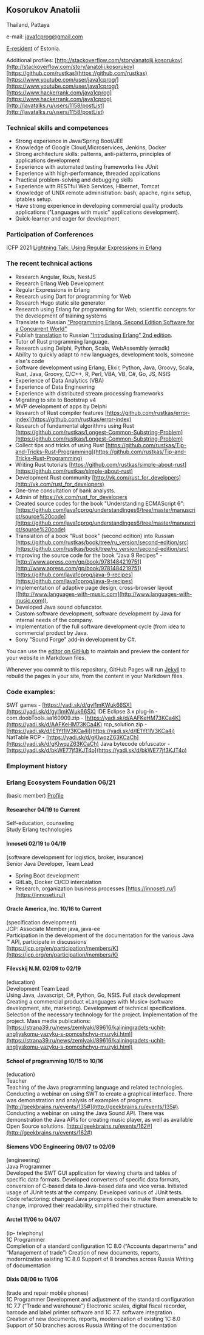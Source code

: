 
## Kosorukov Anatolii

<!-- [My blog](blog.html) -->
Thailand, Pattaya

e-mail: java1cprog@gmail.com 

[E-resident](https://e-resident.gov.ee/) of Estonia.

Additional profiles:
[http://stackoverflow.com/story/anatolij.kosorukov](http://stackoverflow.com/story/anatolij.kosorukov)
[https://github.com/rustkas](https://github.com/rustkas)
[https://www.youtube.com/user/java1cprog/](https://www.youtube.com/user/java1cprog/)
[https://www.hackerrank.com/java1cprog](https://www.hackerrank.com/java1cprog)
[http://javatalks.ru/users/1158/postList](http://javatalks.ru/users/1158/postList)


### Technical skills and competences
* Strong experience in  Java/Spring Boot/JEE
* Knowledge of Google Cloud,Microservices, Jenkins, Docker
* Strong architecture skills: patterns, anti-patterns, principles of applications development
* Experience with automated testing frameworks like JUnit
* Experience with high-performance, threaded applications
* Practical problem-solving and debugging skills
* Experience with RESTful Web Services, Hibernet, Tomcat
* Knowledge of UNIX remote administration: bash, apache, nginx setup, iptables setup.
* Have strong experience in developing commercial quality products applications ("Languages with music" applications development).
* Quick-learner and eager for development

### Participation of Conferences
ICFP 2021 [Lightning Talk: Using Regular Expressions in Erlang](https://icfp21.sigplan.org/details/erlang-2021-papers/14/Lightning-Talk-Using-Regular-Expressions-in-Erlang)

### The recent technical actions 
* Research Angular, RxJs, NestJS
* Research Erlang Web Development
* Regular Expressions in Erlang
* Research using Dart for programming for Web
* Research Hugo static site generator
* Research using Erlang for programming for Web, scientific concepts for the development of training systems 
* Translate to Russian ["Programming Erlang, Second Edition Software for a Concurrent World"](https://pragprog.com/book/jaerlang2/programming-erlang)
* Publish [translation](https://github.com/rustkas/Introducing-Erlang-2nd-Edition-translation-into-Russian-) to Russian ["Introdusing Erlang" 2nd edition](https://learning.oreilly.com/library/view/introducing-erlang-2nd/9781491973363/). 
* Tutor of Rust programming language.
* Research using Delphi, Python, Scala, WebAssembly (emsdk)
* Ability to quickly adapt to new languages, development tools, someone else's code
* Software development using Erlang, Elixir, Python, Java, Groovy, Scala, Rust, Java, Groovy, C/C++, R, Perl, VBA, VB, C#, Go, JS, NSIS
*  Experience of Data Analytics (VBA)
*  Experience of Data Engineering
*  Experience with distributed stream processing frameworks
*  Migrating to site to Bootstrap v4
*  MVP development of apps by Delphi
*  Research of Rust compiler features [https://github.com/rustkas/error-index](https://github.com/rustkas/error-index)
*  Research of fundamental algorithms using Rust [https://github.com/rustkas/Longest-Common-Substring-Problem](https://github.com/rustkas/Longest-Common-Substring-Problem)
*  Collect tips and tricks of using Rust [https://github.com/rustkas/Tip-and-Tricks-Rust-Programming](https://github.com/rustkas/Tip-and-Tricks-Rust-Programming)
*  Writing Rust tutorials [https://github.com/rustkas/simple-about-rust](https://github.com/rustkas/simple-about-rust)
*  Development Rust community  [http://vk.com/rust_for_developers](http://vk.com/rust_for_developers)
*  One-time consultation of bank analysts.
* Admin of https://vk.com/rust_for_developers
* Created source codes for the book "Understanding ECMAScript 6": [https://github.com/java1cprog/understandinges6/tree/master/manuscript/source%20code](https://github.com/java1cprog/understandinges6/tree/master/manuscript/source%20code)
* Translation of a book "Rust book" (second edition) into Russian [https://github.com/rustkas/book/tree/ru_version/second-edition/src](https://github.com/rustkas/book/tree/ru_version/second-edition/src)
* Improving the source code for the book "Java 9 Recipes" - [http://www.apress.com/gp/book/9781484219751](http://www.apress.com/gp/book/9781484219751)
[https://github.com/java1cprog/java-9-recipes](https://github.com/java1cprog/java-9-recipes)
* Implementation of adaptive page design, cross-browser layout ([http://www.languages-with-music.com](http://www.languages-with-music.com)).
* Developed Java sound obfuscator.
* Custom software development, software development by Java for internal needs of the company.
* Implementation of the full software development cycle (from idea to commercial product by Java.
* Sony "Sound Forge" add-in development by C#.


You can use the [editor on GitHub](https://github.com/rustkas/rustkas.github.io/edit/master/index.md) to maintain and preview the content for your website in Markdown files.

Whenever you commit to this repository, GitHub Pages will run [Jekyll](https://jekyllrb.com/) to rebuild the pages in your site, from the content in your Markdown files.

### Code examples:
SWT games - [https://yadi.sk/d/gyl1mKWuk66SX](https://yadi.sk/d/gyl1mKWuk66SX)
IDE Eclipse 3.x plug-in - com.doobTools.sa160909.zip - [https://yadi.sk/d/AAFKeHM73KCa4K](https://yadi.sk/d/AAFKeHM73KCa4K)
rcp_solution.zip - [https://yadi.sk/d/IE1Yt1lV3KCa4i](https://yadi.sk/d/IE1Yt1lV3KCa4i)
NatTable RCP - [https://yadi.sk/d/gKlwqzZ63KCaCh](https://yadi.sk/d/gKlwqzZ63KCaCh)
Java bytecode obfuscator - [https://yadi.sk/d/bkWE77jf3KJT4o](https://yadi.sk/d/bkWE77jf3KJT4o)

### Employment history 

### Erlang Ecosystem Foundation 06/21
(basic member)
[Profile](https://members.erlef.org/Sys/PublicProfile/60481282)

#### Researcher 04/19 to Current
Self-education, counseling  
Study Erlang technologies

#### Innoseti 02/19 to 04/19
(software development for logistics, broker, insurance)  
Senior Java Developer, Team Lead
 - Spring Boot development 
 - GitLab, Docker CI/CD intercalation 
 - Research, organization business processes
[https://innoseti.ru/](https://innoseti.ru/)

#### Oracle America, Inc. 10/16 to Current
(specification development)  
JCP: Associate Member java, java-ee  
Participation in the development of the documentation for the various Java ™ API, participate in
discussions
[https://jcp.org/en/participation/members/K](https://jcp.org/en/participation/members/K)

#### Filevskij N.M. 02/09 to 02/19
(education)  
Development Team Lead  
Using Java, Javascript, C#, Python, Go, NSIS.
Full stack development Creating a commercial product «Languages with Music» (software development, site, marketing).
Development of technical specifications.
Selection of the necessary technology for the project.
Implementation of the project.
Mass media publications:
[https://strana39.ru/news/zemlyaki/89616/kaliningradets-uchit-angliyskomu-yazyku-s-pomoshchyu-muzyki.html](https://strana39.ru/news/zemlyaki/89616/kaliningradets-uchit-angliyskomu-yazyku-s-pomoshchyu-muzyki.html)

#### School of programming 10/15 to 10/16
(education)  
Teacher  
Teaching of the Java programming language and related technologies.
Conducting a webinar on using SWT to create a graphical interface. There was demonstration and analysis of examples of programs.
[http://geekbrains.ru/events/135#](http://geekbrains.ru/events/135#).
Conducting a webinar on using the Java Sound API. There was demonstration the Java APIs for creating music player, as well as available Open Source solutions.
[http://geekbrains.ru/events/162#](http://geekbrains.ru/events/162#)

#### Siemens VDO Engineering 09/07 to 02/09
(engineering)  
Java Programmer  
Developed the SWT GUI application for viewing charts and tables of specific data formats.
Developed converters of specific data formats, conversion of C-based data to Java-based data and vice versa.
Initiated usage of JUnit tests at the company. Developed various of JUnit tests.
Code refactoring: changed Java programs codes to make them amenable to change, improved their readability, simplified their structure.

#### Arctel 11/06 to 04/07
(ip- telephony)  
1C Programmer  
Completion of a standard configuration 1C 8.0 (“Accounts departments” and “Management of trade”)
Creation of new documents, reports, modernization existing 1C 8.0
Support of 8 branches across Russia
Writing of  documentation

#### Dixis 08/06 to 11/06
(trade and repair mobile phones)  
1C Programmer 
Development and adjustment of the standard configuration 1C 7.7 (“Trade and warehouse”)
Electronic scales, digital fiscal recorder, barcode and label printer software and 1C 7.7. software integration .
Creation of new documents, reports, modernization of existing 1C 8.0
Support of 50 branches across Russia
Writing of the documentation
 


